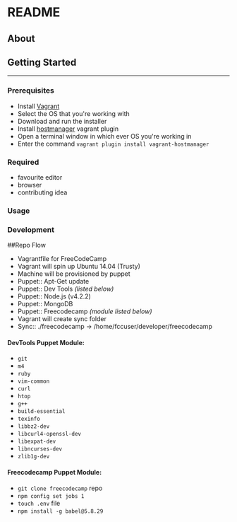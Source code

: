 # README
## About

## Getting Started
------------------
### Prerequisites
 - Install [Vagrant](https://www.vagrantup.com/downloads.html)
  - Select the OS that you're working with
  - Download and run the installer
 - Install [hostmanager](https://github.com/smdahlen/vagrant-hostmanager) vagrant plugin
  - Open a terminal window in which ever OS you're working in
  - Enter the command `vagrant plugin install vagrant-hostmanager`
### Required
 - favourite editor
 - browser
 - contributing idea

### Usage

### Development

##Repo Flow
- Vagrantfile for FreeCodeCamp
 - Vagrant will spin up Ubuntu 14.04 (Trusty)
  - Machine will be provisioned by puppet
   - Puppet:: Apt-Get update
   - Puppet:: Dev Tools _(listed below)_
   - Puppet:: Node.js (v4.2.2)
   - Puppet:: MongoDB
   - Puppet:: Freecodecamp _(module listed below)_
  - Vagrant will create sync folder
   - Sync:: ./freecodecamp -> /home/fccuser/developer/freecodecamp

#### DevTools Puppet Module:
 - `git`
 - `m4`
 - `ruby`
 - `vim-common`
 - `curl`
 - `htop`
 - `g++`
 - `build-essential`
 - `texinfo`
 - `libbz2-dev`
 - `libcurl4-openssl-dev`
 - `libexpat-dev`
 - `libncurses-dev`
 - `zlib1g-dev`

#### Freecodecamp Puppet Module:
 - `git clone freecodecamp` repo
 - `npm config set jobs 1`
 - `touch .env` file
 - `npm install -g babel@5.8.29`